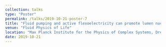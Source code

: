 ```yaml
---
collection: talks
type: "Poster"
permalink: /talks/2019-10-21-poster-7
title: "Fluid pumping and active flexoelectricity can promote lumen nucleation in cell assemblies"
venue: "Fluid Physics of Life"
location: "Max Planck Institute for the Physics of Complex Systems, Dresden, Germany"
date: 2019-10-21
---
```

